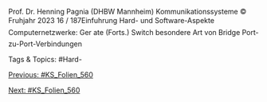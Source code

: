 Prof. Dr. Henning Pagnia (DHBW Mannheim) Kommunikationssysteme © Fruhjahr 2023 16 / 187Einfuhrung Hard- und Software-Aspekte
Computernetzwerke: Ger ate (Forts.)
Switch
besondere Art von Bridge
Port-zu-Port-Verbindungen

   Tags & Topics:
   #Hard-

[Previous: #KS_Folien_560](KS_Folien_560.md)

[Next: #KS_Folien_560](KS_Folien_560.md)